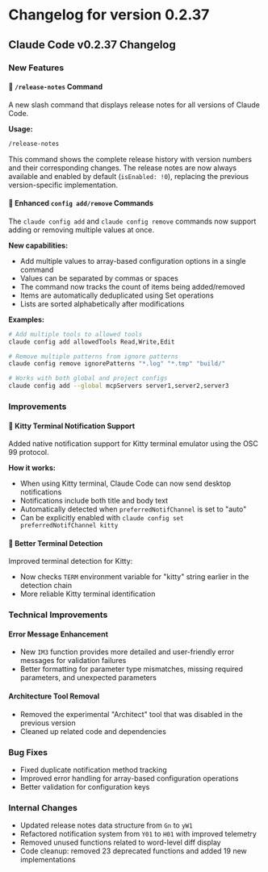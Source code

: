 # Changelog for version 0.2.37

## Claude Code v0.2.37 Changelog

### New Features

#### 🎉 `/release-notes` Command
A new slash command that displays release notes for all versions of Claude Code.

**Usage:**
```bash
/release-notes
```

This command shows the complete release history with version numbers and their corresponding changes. The release notes are now always available and enabled by default (`isEnabled: !0`), replacing the previous version-specific implementation.

#### 🔧 Enhanced `config add/remove` Commands
The `claude config add` and `claude config remove` commands now support adding or removing multiple values at once.

**New capabilities:**
- Add multiple values to array-based configuration options in a single command
- Values can be separated by commas or spaces
- The command now tracks the count of items being added/removed
- Items are automatically deduplicated using Set operations
- Lists are sorted alphabetically after modifications

**Examples:**
```bash
# Add multiple tools to allowed tools
claude config add allowedTools Read,Write,Edit

# Remove multiple patterns from ignore patterns  
claude config remove ignorePatterns "*.log" "*.tmp" "build/"

# Works with both global and project configs
claude config add --global mcpServers server1,server2,server3
```

### Improvements

#### 🔔 Kitty Terminal Notification Support
Added native notification support for Kitty terminal emulator using the OSC 99 protocol.

**How it works:**
- When using Kitty terminal, Claude Code can now send desktop notifications
- Notifications include both title and body text
- Automatically detected when `preferredNotifChannel` is set to "auto"
- Can be explicitly enabled with `claude config set preferredNotifChannel kitty`

#### 🎯 Better Terminal Detection
Improved terminal detection for Kitty:
- Now checks `TERM` environment variable for "kitty" string earlier in the detection chain
- More reliable Kitty terminal identification

### Technical Improvements

#### Error Message Enhancement
- New `IM3` function provides more detailed and user-friendly error messages for validation failures
- Better formatting for parameter type mismatches, missing required parameters, and unexpected parameters

#### Architecture Tool Removal
- Removed the experimental "Architect" tool that was disabled in the previous version
- Cleaned up related code and dependencies

### Bug Fixes

- Fixed duplicate notification method tracking
- Improved error handling for array-based configuration operations
- Better validation for configuration keys

### Internal Changes

- Updated release notes data structure from `Gn` to `yW1`
- Refactored notification system from `Y01` to `H01` with improved telemetry
- Removed unused functions related to word-level diff display
- Code cleanup: removed 23 deprecated functions and added 19 new implementations
